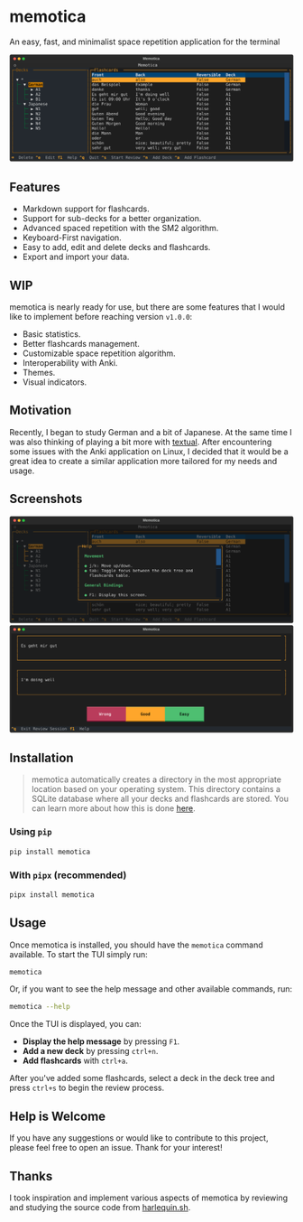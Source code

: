 # memotica

An easy, fast, and minimalist space repetition application for the terminal

![Main screen screenshot](./assets/memotica_tui.svg)

## Features

- Markdown support for flashcards.
- Support for sub-decks for a better organization.
- Advanced spaced repetition with the SM2 algorithm.
- Keyboard-First navigation.
- Easy to add, edit and delete decks and flashcards.
- Export and import your data.

## WIP

memotica is nearly ready for use, but there are some features that I would like to implement before reaching version `v1.0.0`:

- Basic statistics.
- Better flashcards management.
- Customizable space repetition algorithm.
- Interoperability with Anki.
- Themes.
- Visual indicators.

## Motivation

Recently, I began to study German and a bit of Japanese. At the same time I was also thinking of playing a bit more with [textual](https://textual.textualize.io/). After encountering some issues with the Anki application on Linux, I decided that it would be a great idea to create a similar application more tailored for my needs and usage.

## Screenshots

![Help modal](./assets/memotica_help.svg)
![Review Screen](./assets/memotica_review_answer.svg)

## Installation

> memotica automatically creates a directory in the most appropriate location based on your operating system. This directory contains a SQLite database where all your decks and flashcards are stored. You can learn more about how this is done [here](https://click.palletsprojects.com/en/8.1.x/api/#click.get_app_dir).

### Using `pip`

```bash
pip install memotica
```

### With `pipx` (recommended)

```bash
pipx install memotica
```

## Usage

Once memotica is installed, you should have the `memotica` command available. To start the TUI simply run:

```bash
memotica
```

Or, if you want to see the help message and other available commands, run:

```bash
memotica --help
```

Once the TUI is displayed, you can:

- **Display the help message** by pressing `F1`.
- **Add a new deck** by pressing `ctrl+n`.
- **Add flashcards** with `ctrl+a`.

After you've added some flashcards, select a deck in the deck tree and press `ctrl+s` to begin the review process.

## Help is Welcome

If you have any suggestions or would like to contribute to this project, please feel free to open an issue. Thank for your interest!

## Thanks

I took inspiration and implement various aspects of memotica by reviewing and studying the source code from [harlequin.sh](https://harlequin.sh/).
